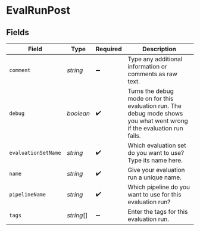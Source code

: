 # EvalRunPost


## Fields

| Field                                                                                                                  | Type                                                                                                                   | Required                                                                                                               | Description                                                                                                            |
| ---------------------------------------------------------------------------------------------------------------------- | ---------------------------------------------------------------------------------------------------------------------- | ---------------------------------------------------------------------------------------------------------------------- | ---------------------------------------------------------------------------------------------------------------------- |
| `comment`                                                                                                              | *string*                                                                                                               | :heavy_minus_sign:                                                                                                     | Type any additional information or comments as raw text.                                                               |
| `debug`                                                                                                                | *boolean*                                                                                                              | :heavy_check_mark:                                                                                                     | Turns the debug mode on for this evaluation run. The debug mode shows you what went wrong if the evaluation run fails. |
| `evaluationSetName`                                                                                                    | *string*                                                                                                               | :heavy_check_mark:                                                                                                     | Which evaluation set do you want to use? Type its name here.                                                           |
| `name`                                                                                                                 | *string*                                                                                                               | :heavy_check_mark:                                                                                                     | Give your evaluation run a unique name.                                                                                |
| `pipelineName`                                                                                                         | *string*                                                                                                               | :heavy_check_mark:                                                                                                     | Which pipeline do you want to use for this evaluation run?                                                             |
| `tags`                                                                                                                 | *string*[]                                                                                                             | :heavy_minus_sign:                                                                                                     | Enter the tags for this evaluation run.                                                                                |
